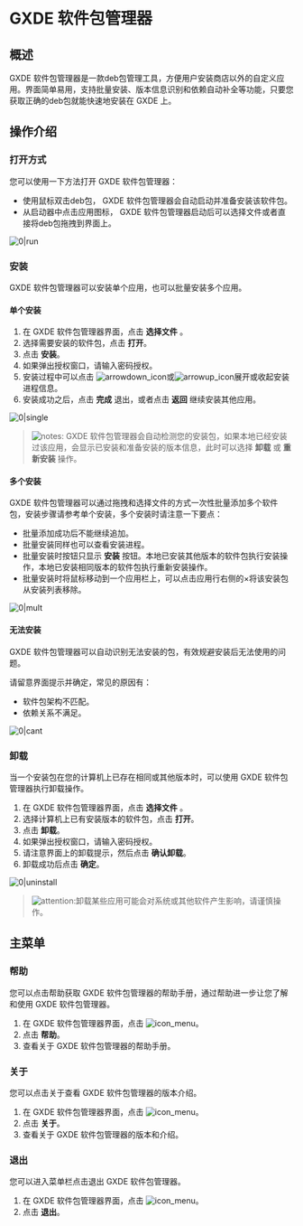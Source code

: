 # GXDE 软件包管理器

## 概述

GXDE 软件包管理器是一款deb包管理工具，方便用户安装商店以外的自定义应用。界面简单易用，支持批量安装、版本信息识别和依赖自动补全等功能，只要您获取正确的deb包就能快速地安装在 GXDE 上。


## 操作介绍


### 打开方式

您可以使用一下方法打开 GXDE 软件包管理器：

- 使用鼠标双击deb包， GXDE 软件包管理器会自动启动并准备安装该软件包。
- 从启动器中点击应用图标， GXDE 软件包管理器启动后可以选择文件或者直接将deb包拖拽到界面上。

![0|run](/apps/gxde-deb-installer/zh_CN/jpg/run.jpg)

### 安装

GXDE 软件包管理器可以安装单个应用，也可以批量安装多个应用。

#### 单个安装

1.  在 GXDE 软件包管理器界面，点击 **选择文件** 。
2.  选择需要安装的软件包，点击 **打开**。
3.  点击 **安装**。
4.  如果弹出授权窗口，请输入密码授权。
5.  安装过程中可以点击 ![arrowdown_icon](/apps/gxde-deb-installer/zh_CN/icon/arrowdown_icon.png)或![arrowup_icon](/apps/gxde-deb-installer/zh_CN/icon/arrowup_icon.png)展开或收起安装进程信息。
6.  安装成功之后，点击 **完成** 退出，或者点击 **返回** 继续安装其他应用。

![0|single](/apps/gxde-deb-installer/zh_CN/jpg/single.jpg)

>![notes](/apps/gxde-deb-installer/zh_CN/icon/notes.png): GXDE 软件包管理器会自动检测您的安装包，如果本地已经安装过该应用，会显示已安装和准备安装的版本信息，此时可以选择 **卸载** 或 **重新安装** 操作。




#### 多个安装

GXDE 软件包管理器可以通过拖拽和选择文件的方式一次性批量添加多个软件包，安装步骤请参考单个安装，多个安装时请注意一下要点：

- 批量添加成功后不能继续追加。
- 批量安装同样也可以查看安装进程。
- 批量安装时按钮只显示 **安装** 按钮。本地已安装其他版本的软件包执行安装操作，本地已安装相同版本的软件包执行重新安装操作。
- 批量安装时将鼠标移动到一个应用栏上，可以点击应用行右侧的×将该安装包从安装列表移除。


![0|mult](/apps/gxde-deb-installer/zh_CN/jpg/mult.jpg)


#### 无法安装

GXDE 软件包管理器可以自动识别无法安装的包，有效规避安装后无法使用的问题。

请留意界面提示并确定，常见的原因有：

- 软件包架构不匹配。
- 依赖关系不满足。


![0|cant](/apps/gxde-deb-installer/zh_CN/jpg/cant.jpg)


### 卸载

当一个安装包在您的计算机上已存在相同或其他版本时，可以使用 GXDE 软件包管理器执行卸载操作。

1. 在 GXDE 软件包管理器界面，点击 **选择文件** 。
2. 选择计算机上已有安装版本的软件包，点击 **打开**。
3. 点击 **卸载**。
4. 如果弹出授权窗口，请输入密码授权。
5. 请注意界面上的卸载提示，然后点击 **确认卸载**。
6. 卸载成功后点击 **确定**。

![0|uninstall](/apps/gxde-deb-installer/zh_CN/jpg/uninstall.jpg)

> ![attention](/apps/gxde-deb-installer/zh_CN/icon/attention.png):卸载某些应用可能会对系统或其他软件产生影响，请谨慎操作。




## 主菜单

### 帮助

您可以点击帮助获取 GXDE 软件包管理器的帮助手册，通过帮助进一步让您了解和使用 GXDE 软件包管理器。

1. 在 GXDE 软件包管理器界面，点击 ![icon_menu](/apps/gxde-deb-installer/zh_CN/icon/icon_menu.png)。
2. 点击 **帮助**。
3. 查看关于 GXDE 软件包管理器的帮助手册。


### 关于

您可以点击关于查看 GXDE 软件包管理器的版本介绍。

1. 在 GXDE 软件包管理器界面，点击 ![icon_menu](/apps/gxde-deb-installer/zh_CN/icon/icon_menu.png)。
2. 点击 **关于**。
3. 查看关于 GXDE 软件包管理器的版本和介绍。


### 退出

您可以进入菜单栏点击退出 GXDE 软件包管理器。

1. 在 GXDE 软件包管理器界面，点击 ![icon_menu](/apps/gxde-deb-installer/zh_CN/icon/icon_menu.png)。
2. 点击 **退出**。

